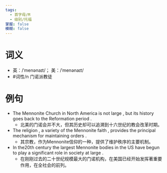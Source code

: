 ```yaml
---
tags:
  - 首字母/M
  - 级别/托福
掌握: false
模糊: false
---
```

# 词义
- 英：/ˈmenənaɪt/； 美：/ˈmenənaɪt/
- #词性/n  门诺派教徒
# 例句
- The Mennonite Church in North America is not large , but its history goes back to the Reformation period .
	- 北美的门诺会并不大，但其历史却可以追溯到十六世纪的教会改革时期。
- The religion , a variety of the Mennonite faith , provides the principal mechanism for maintaining orders .
	- 其宗教，作为Mennonite信仰的一种，提供了维护秩序的主要机制。
- In the20th century the largest Mennonite bodies in the US have begun to play a significant role in society at large .
	- 在刚刚过去的二十世纪规模最大的门诺机构，在美国已经开始发挥著重要作用，在全社会的前列。
